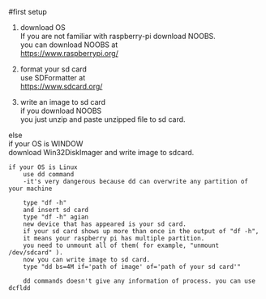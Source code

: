 #first setup
1. download OS  
  If you are not familiar with raspberry-pi download NOOBS.  
  you can download NOOBS at  
  https://www.raspberrypi.org/  
  
2. format your sd card  
  use SDFormatter at  
  https://www.sdcard.org/  
  
3. write an image to sd card  
  if you download NOOBS  
    you just unzip and paste unzipped file to sd card.  
  
  else  
    if your OS is WINDOW  
        download Win32DiskImager and write image to sdcard.  
  
    if your OS is Linux  
        use dd command  
        -it's very dangerous because dd can overwrite any partition of your machine  
  
        type "df -h"  
        and insert sd card  
        type "df -h" agian  
        new device that has appeared is your sd card.  
        if your sd card shows up more than once in the output of "df -h",  
        it means your raspberry pi has multiple partition.  
        you need to unmount all of them( for example, "unmount /dev/sdcard" ).  
        now you can write image to sd card.  
        type "dd bs=4M if='path of image' of='path of your sd card'"  
  
        dd commands doesn't give any information of process. you can use dcfldd  


